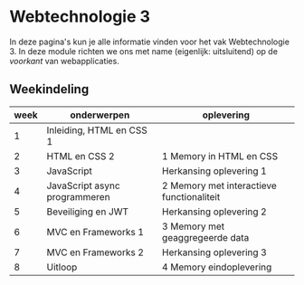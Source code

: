 # Webtechnologie 3

In deze pagina's kun je alle informatie vinden voor het vak Webtechnologie 3. In deze module richten we ons met name (eigenlijk: uitsluitend) op de *voorkant* van webapplicaties. 

## Weekindeling

week | onderwerpen | oplevering
--|--|--
1 | Inleiding, HTML en CSS 1 | 
2 | HTML en CSS 2 | 1 Memory in HTML en CSS
3 | JavaScript | Herkansing oplevering 1
4 | JavaScript async programmeren | 2 Memory met interactieve functionaliteit
5 | Beveiliging en JWT | Herkansing oplevering 2
6 | MVC en Frameworks 1 | 3 Memory met geaggregeerde data
7 | MVC en Frameworks 2 | Herkansing oplevering 3
8 | Uitloop | 4 Memory eindoplevering

